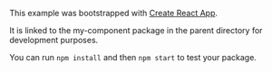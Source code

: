 This example was bootstrapped with [Create React App](https://github.com/facebook/create-react-app).

It is linked to the my-component package in the parent directory for development purposes.

You can run `npm install` and then `npm start` to test your package.
